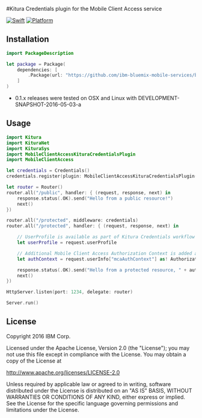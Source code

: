 #Kitura Credentials plugin for the Mobile Client Access service

[![Swift][swift-badge]][swift-url]
[![Platform][platform-badge]][platform-url]

[swift-badge]: https://img.shields.io/badge/Swift-3.0-orange.svg
[swift-url]: https://swift.org
[platform-badge]: https://img.shields.io/badge/Platforms-OS%20X%20--%20Linux-lightgray.svg
[platform-url]: https://swift.org

## Installation

```swift
import PackageDescription

let package = Package(
    dependencies: [
        .Package(url: "https://github.com/ibm-bluemix-mobile-services/bms-mca-kitura-credentials-plugin.git", majorVersion: 0, minor: 1)
    ]
)
```

* 0.1.x releases were tested on OSX and Linux with DEVELOPMENT-SNAPSHOT-2016-05-03-a

## Usage

```swift
import Kitura
import KituraNet
import KituraSys
import MobileClientAccessKituraCredentialsPlugin
import MobileClientAccess

let credentials = Credentials()
credentials.register(plugin: MobileClientAccessKituraCredentialsPlugin())

let router = Router()
router.all("/public", handler: { (request, response, next) in
	response.status(.OK).send("Hello from a public resource!")
	next()
})

router.all("/protected", middleware: credentials)
router.all("/protected", handler: { (request, response, next) in

	// UserProfile is available as part of Kitura Credentials workflow
	let userProfile = request.userProfile

	// Additional Mobile Client Access Authorization Context is added after successful authorization token validation
	let authContext = request.userInfo["mcaAuthContext"] as! AuthorizationContext

	response.status(.OK).send("Hello from a protected resource, " + authContext.userIdentity!.id)
	next()
})

HttpServer.listen(port: 1234, delegate: router)

Server.run()
```

## License

Copyright 2016 IBM Corp.

Licensed under the Apache License, Version 2.0 (the "License");
you may not use this file except in compliance with the License.
You may obtain a copy of the License at

http://www.apache.org/licenses/LICENSE-2.0

Unless required by applicable law or agreed to in writing, software
distributed under the License is distributed on an "AS IS" BASIS,
WITHOUT WARRANTIES OR CONDITIONS OF ANY KIND, either express or implied.
See the License for the specific language governing permissions and
limitations under the License.
